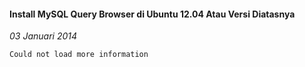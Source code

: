 #### Install MySQL Query Browser di Ubuntu 12.04 Atau Versi Diatasnya
_03 Januari 2014_

`Could not load more information`